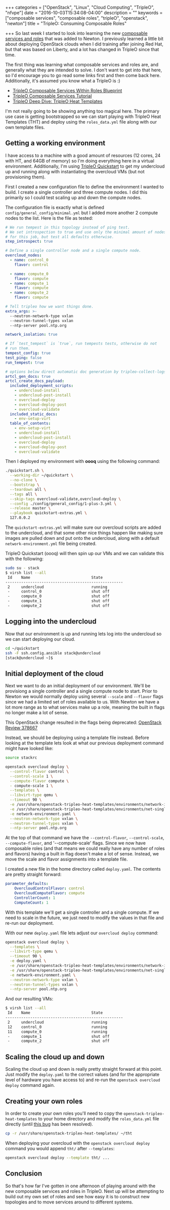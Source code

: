 +++
categories = ["OpenStack", "Linux", "Cloud Computing", "TripleO", "nfvpe"]
date = "2016-10-03T15:34:08-04:00"
description = ""
keywords = ["composable services", "composable roles", "tripleO", "openstack",
"newton"]
title = "TripleO: Consuming Composable Roles"

+++
So last week I started to look into learning the new [composable services and
roles](http://hardysteven.blogspot.ca/2016/08/tripleo-composable-services-101.html)
that was added to Newton. I previously learned a little bit about deploying
OpenStack clouds when I did training after joining Red Hat, but that was based
on Liberty, and a lot has changed in TripleO since that time.

The first thing was learning what composable services and roles are, and
generally what they are intended to solve. I don't want to get into that
here, so I'd encourage you to go read some links first and then come back here.
Additionally, it's assumed you know what a TripleO is :)

* [TripleO Composable Services Within
  Roles Blueprint](https://blueprints.launchpad.net/tripleo/+spec/composable-services-within-roles)
* [TripleO Composable Services
  Tutorial](http://tripleo.org/developer/tht_walkthrough/tht_walkthrough.html)
* [TripleO Deep Dive: TripleO Heat
  Templates](https://www.youtube.com/watch?v=gX5AKSqRCiU)

I'm not really going to be showing anything too magical here. The primary use
case is getting bootstrapped so we can start playing with TripleO Heat
Templates (THT) and deploy using the `roles_data.yml` file along with our own
template files.

## Getting a working environment

I have access to a machine with a good amount of resources (12 cores, 24 with
HT, and 64GB of memory) so I'm doing everything here in a virtual environment.
Additionally, I'm using [TripleO
Quickstart](https://github.com/openstack/tripleo-quickstart) to get my
undercloud up and running along with instantiating the overcloud VMs (but not
provisioning them).

First I created a new configuration file to define the environment I wanted to
build. I create a single controller and three compute nodes. I did this
primarily so I could test scaling up and down the compute nodes.

The configuration file is exactly what is defined
`config/general_config/minimal.yml` but I added more another 2 compute nodes to
the list. Here is the file as tested:

``` yaml
# We run tempest in this topology instead of ping test.
# We set introspection to true and use only the minimal amount of nodes
# for this job, but test all defaults otherwise.
step_introspect: true

# Define a single controller node and a single compute node.
overcloud_nodes:
  - name: control_0
    flavor: control

  - name: compute_0
    flavor: compute
  - name: compute_1
    flavor: compute
  - name: compute_2
    flavor: compute

# Tell tripleo how we want things done.
extra_args: >-
  --neutron-network-type vxlan
  --neutron-tunnel-types vxlan
  --ntp-server pool.ntp.org

network_isolation: true

# If `test_tempest` is `true`, run tempests tests, otherwise do not
# run them.
tempest_config: true
test_ping: false
run_tempest: true

# options below direct automatic doc generation by tripleo-collect-logs
artcl_gen_docs: true
artcl_create_docs_payload:
  included_deployment_scripts:
    - undercloud-install
    - undercloud-post-install
    - overcloud-deploy
    - overcloud-deploy-post
    - overcloud-validate
  included_static_docs:
    - env-setup-virt
  table_of_contents:
    - env-setup-virt
    - undercloud-install
    - undercloud-post-install
    - overcloud-deploy
    - overcloud-deploy-post
    - overcloud-validate
```

Then I deployed my environment with **oooq** using the following command:


``` bash
./quickstart.sh \
  --working-dir ~/quickstart \
  --no-clone \
  --bootstrap \
  --teardown all \
  --tags all \
  --skip-tags overcloud-validate,overcloud-deploy \
  --config ./config/general_config/1-plus-3.yml \
  --release master \
  --playbook quickstart-extras.yml \
  127.0.0.2
```

The `quickstart-extras.yml` will make sure our overcloud scripts are added to
the undercloud, and that some other nice things happen like making sure images
are pulled down and put onto the undercloud, along with a default
`network-environment.yml` file being created.

TripleO Quickstart (oooq) will then spin up our VMs and we can validate this
with the following:

``` bash
sudo su - stack
$ virsh list --all
 Id    Name                           State
----------------------------------------------------
 2     undercloud                     running
 -     control_0                      shut off
 -     compute_0                      shut off
 -     compute_1                      shut off
 -     compute_2                      shut off
```

## Logging into the undercloud

Now that our environment is up and running lets log into the undercloud so we
can start deploying our cloud.

``` bash
cd ~/quickstart
ssh -F ssh.config.ansible stack@undercloud
[stack@undercloud ~]$
```
## Initial deployment of the cloud

Next we want to do an initial deployment of our environment. We'll be
provisiong a single controller and a single compute node to start. Prior to
Newton we would normally deploy using several `--scale` and `--flavor` flags
since we had a limited set of roles available to us. With Newton we have a lot
more range as to what services make up a role, meaning the built in flags no
longer make a lot of sense.

This OpenStack change resulted in the flags being deprecated: [OpenStack Review 378667](https://review.openstack.org/#/c/378667/3/tripleoclient/utils.py)

Instead, we should be deploying using a template file instead. Before looking
at the template lets look at what our previous deployment command might have
looked like:

``` bash
source stackrc

openstack overcloud deploy \
  --control-flavor control \
  --control-scale 1 \
  --compute-flavor compute \
  - compute-scale 1 \
  --templates \
  --libvirt-type qemu \
  --timeout 90 \
  -e /usr/share/openstack-tripleo-heat-templates/environments/network-isolation.yaml \
  -e /usr/share/openstack-tripleo-heat-templates/environments/net-single-nic-with-vlans.yaml \
  -e network-environment.yaml \
  --neutron-network-type vxlan \
  --neutron-tunnel-types vxlan \
  --ntp-server pool.ntp.org
```

At the top of that command we have the `--control-flavor`, `--control-scale`,
`--compute-flavor`, and '--compute-scale' flags. Since we now have composable
roles (and that means we could really have any number of roles and flavors)
having a built in flag doesn't make a lot of sense. Instead, we move the
scale and flavor assignments into a template file.

I created a new file in the home directory called `deploy.yaml`. The contents
are pretty straight forward:

``` yaml
parameter_defaults:
    OvercloudControlFlavor: control
    OvercloudComputeFlavor: compute
    ControllerCount: 1
    ComputeCount: 1
```

With this template we'll get a single controller and a single compute. If we
need to scale in the future, we just need to modify the values in that file and
re-run our deployment.

With our new `deploy.yaml` file lets adjust our `overcloud deploy` command:

``` bash
openstack overcloud deploy \
  --templates \
  --libvirt-type qemu \
  --timeout 90 \
  -e deploy.yaml \
  -e /usr/share/openstack-tripleo-heat-templates/environments/network-isolation.yaml \
  -e /usr/share/openstack-tripleo-heat-templates/environments/net-single-nic-with-vlans.yaml \
  -e network-environment.yaml \
  --neutron-network-type vxlan \
  --neutron-tunnel-types vxlan \
  --ntp-server pool.ntp.org
```

And our resulting VMs:

``` bash
$ virsh list --all
 Id    Name                           State
----------------------------------------------------
 2     undercloud                     running
 12    control_0                      running
 11    compute_0                      running
 -     compute_1                      shut off
 -     compute_2                      shut off
```

## Scaling the cloud up and down

Scaling the cloud up and down is really pretty straight forward at this point.
Just modify the `deploy.yaml` to the correct values (and for the appropriate
level of hardware you have access to) and re-run the `openstack overcloud 
deploy` command again.

## Creating your own roles

In order to create your own roles you'll need to copy the
`openstack-tripleo-heat-templates` to your home directory and modify the
`roles_data.yml` file directly (until [this bug](https://bugs.launchpad.net/tripleo/+bug/1626955)
has been resolved).

``` bash
cp -r /usr/share/openstack-tripleo-heat-templates/ ~/tht
```

When deploying your overcloud with the `openstack overcloud deploy` command you
would append `tht/` after `--templates`:

``` bash
openstack overcloud deploy --template tht/ ...
```

## Conclusion

So that's how far I've gotten in one afternoon of playing around with the new
composable services and roles in TripleO. Next up will be attempting to build
out my own set of roles and see how easy it is to construct new topologies and
to move services around to different systems.
